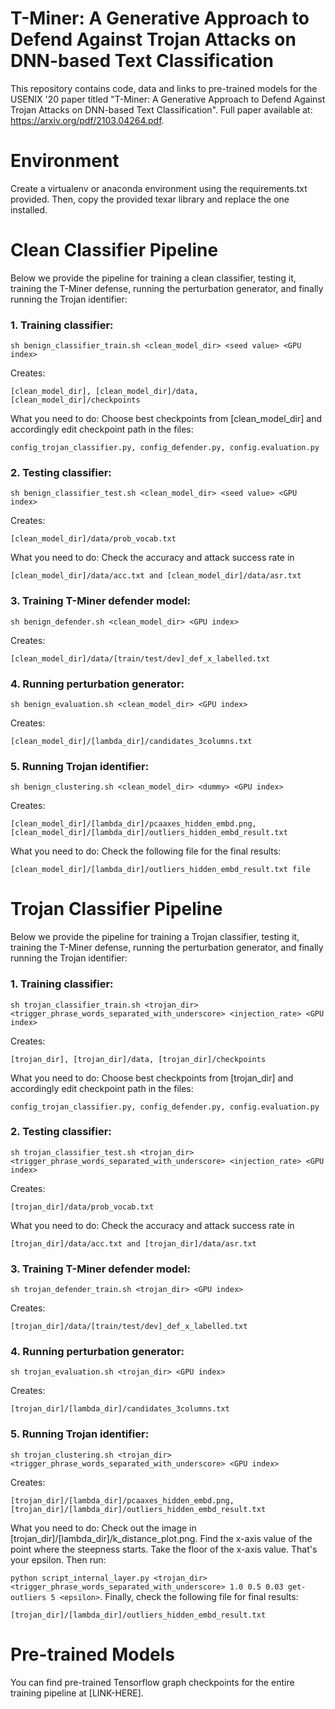 # T-Miner: A Generative Approach to Defend Against Trojan Attacks on DNN-based Text Classification

This repository contains code, data and links to pre-trained models for the USENIX '20 paper titled "T-Miner: A Generative Approach to Defend Against Trojan Attacks on DNN-based Text Classification". Full paper available at: https://arxiv.org/pdf/2103.04264.pdf.


# Environment

Create a virtualenv or anaconda environment using the requirements.txt provided. Then, copy the provided texar library and replace the one installed.

# Clean Classifier Pipeline

Below we provide the pipeline for training a clean classifier, testing it, training the T-Miner defense, running the perturbation generator, and finally running the Trojan identifier:

### 1. Training classifier:
 
 ```sh benign_classifier_train.sh <clean_model_dir> <seed value> <GPU index>```
 
Creates: 

```[clean_model_dir], [clean_model_dir]/data, [clean_model_dir]/checkpoints```

What you need to do:
Choose best checkpoints from [clean_model_dir] and accordingly edit checkpoint path in the files:

```config_trojan_classifier.py, config_defender.py, config.evaluation.py```

### 2. Testing classifier:
 
```sh benign_classifier_test.sh <clean_model_dir> <seed value> <GPU index>```

Creates: 

```[clean_model_dir]/data/prob_vocab.txt```

What you need to do:
Check the accuracy and attack success rate in 

```[clean_model_dir]/data/acc.txt and [clean_model_dir]/data/asr.txt```

### 3. Training T-Miner defender model:
 
```sh benign_defender.sh <clean_model_dir> <GPU index>```

Creates: 

```[clean_model_dir]/data/[train/test/dev]_def_x_labelled.txt```

### 4. Running perturbation generator:
 
```sh benign_evaluation.sh <clean_model_dir> <GPU index>```

Creates: 

```[clean_model_dir]/[lambda_dir]/candidates_3columns.txt```

### 5. Running Trojan identifier:
 
```sh benign_clustering.sh <clean_model_dir> <dummy> <GPU index>```

Creates: 

```[clean_model_dir]/[lambda_dir]/pcaaxes_hidden_embd.png, [clean_model_dir]/[lambda_dir]/outliers_hidden_embd_result.txt```

What you need to do:
Check the following file for the final results:

```[clean_model_dir]/[lambda_dir]/outliers_hidden_embd_result.txt file``` 


# Trojan Classifier Pipeline

Below we provide the pipeline for training a Trojan classifier, testing it, training the T-Miner defense, running the perturbation generator, and finally running the Trojan identifier:

### 1. Training classifier:
 
```sh trojan_classifier_train.sh <trojan_dir> <trigger_phrase_words_separated_with_underscore> <injection_rate> <GPU index>```

Creates: 

```[trojan_dir], [trojan_dir]/data, [trojan_dir]/checkpoints```

What you need to do:
Choose best checkpoints from [trojan_dir] and accordingly edit checkpoint path in the files: 

```config_trojan_classifier.py, config_defender.py, config.evaluation.py```

### 2. Testing classifier:
 
```sh trojan_classifier_test.sh <trojan_dir> <trigger_phrase_words_separated_with_underscore> <injection_rate> <GPU index>```

Creates: 

```[trojan_dir]/data/prob_vocab.txt```

What you need to do:
Check the accuracy and attack success rate in 

```[trojan_dir]/data/acc.txt and [trojan_dir]/data/asr.txt```

### 3. Training T-Miner defender model:
 
```sh trojan_defender_train.sh <trojan_dir> <GPU index>```

Creates: 

```[trojan_dir]/data/[train/test/dev]_def_x_labelled.txt```

### 4. Running perturbation generator:
 
```sh trojan_evaluation.sh <trojan_dir> <GPU index>```

Creates: 

```[trojan_dir]/[lambda_dir]/candidates_3columns.txt```

### 5. Running Trojan identifier:
 
```sh trojan_clustering.sh <trojan_dir> <trigger_phrase_words_separated_with_underscore> <GPU index>```

Creates: 

```[trojan_dir]/[lambda_dir]/pcaaxes_hidden_embd.png, [trojan_dir]/[lambda_dir]/outliers_hidden_embd_result.txt```

What you need to do:
Check out the image in [trojan_dir]/[lambda_dir]/k_distance_plot.png. Find the x-axis value of the point where the steepness starts. Take the floor of the x-axis value. That's your epsilon. Then run:

```python script_internal_layer.py <trojan_dir> <trigger_phrase_words_separated_with_underscore> 1.0 0.5 0.03 get-outliers 5 <epsilon>```. Finally, check the following file for final results:

```[trojan_dir]/[lambda_dir]/outliers_hidden_embd_result.txt```

# Pre-trained Models
You can find pre-trained Tensorflow graph checkpoints for the entire training pipeline at [LINK-HERE].
